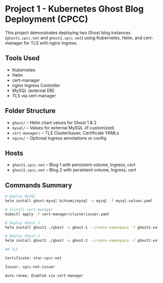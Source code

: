 # Project 1 - Kubernetes Ghost Blog Deployment (CPCC)

This project demonstrates deploying two Ghost blog instances (`ghost1.cpcc.net` and `ghost2.cpcc.net`) using Kubernetes, Helm, and cert-manager for TLS with nginx Ingress.

##  Tools Used
- Kubernetes
- Helm
- cert-manager
- nginx Ingress Controller
- MySQL (external DB)
- TLS via cert-manager

##  Folder Structure
- `ghost/` – Helm chart values for Ghost 1 & 2
- `mysql/` – Values for external MySQL (if customized)
- `cert-manager/` – TLS ClusterIssuer, Certificate YAMLs
- `nginx/` – Optional ingress annotations or config


##  Hosts
- `ghost1.cpcc.net` – Blog 1 with persistent volume, Ingress, cert
- `ghost2.cpcc.net` – Blog 2 with persistent volume, Ingress, cert

## Commands Summary

```bash
# Deploy MySQL
helm install ghost-mysql bitnami/mysql -n mysql -f mysql-values.yaml

# Install cert-manager
kubectl apply -f cert-manager/clusterissuer.yaml

# Deploy Ghost 1
helm install ghost1 ./ghost -n ghost-1 --create-namespace -f ghost1-values.yaml

# Deploy Ghost 2
helm install ghost2 ./ghost -n ghost-2 --create-namespace -f ghost2-values.yaml

## TLS

Certificate: star-cpcc-net

Issuer: cpcc-net-issuer

Auto-renew: Enabled via cert-manager
